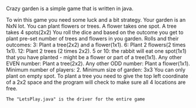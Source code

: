 Crazy garden is a simple game that is written in java.

To win this game you need some luck and a bit strategy.
	Your garden is an NxN lot. You can plant flowers or trees. A flower takes one spot. A tree takes 4 spots(2x2)
	You roll the dice and based on the outcome you get to plant pre-set number of trees and flowers in you garden.
	Rolls and their outcomes:
		  3: Plant a tree(2x2) and a flower(1x1).
		  6: Plant 2 flowers(2 times 1x1).
		  12: Plant 2 trees (2 times 2x2).
		  5 or 10: the rabbit will eat one spot(1x1) that you have planted - might be a flower or part of a tree(1x1).
		  Any other EVEN number: Plant a tree(2x2).
		  Any other ODD number: Plant a flower(1x1).
		  Minimum number of players: 2.
		  Minimum size of garden: 3x3
		  You can only plant on empty spot. To plant a tree you need to give the top left coordinate of a 2x2 space
    and the program will check to make sure all 4 locations are free.
    
    The "LetsPlay.java" is the driver for the entire game
